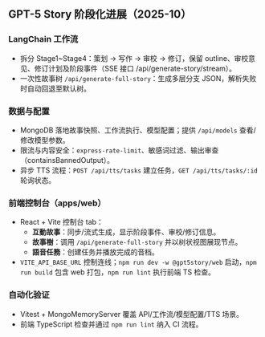 ## GPT-5 Story 阶段化进展（2025-10）

### LangChain 工作流
- 拆分 Stage1~Stage4：策划 → 写作 → 审校 → 修订，保留 outline、审校意见、修订计划及阶段事件（SSE 接口 /api/generate-story/stream）。
- 一次性故事树 `/api/generate-full-story`：生成多层分支 JSON，解析失败时自动回退至默认树。

### 数据与配置
- MongoDB 落地故事快照、工作流执行、模型配置；提供 `/api/models` 查看/修改模型参数。
- 限流与内容安全：`express-rate-limit`、敏感词过滤、输出审查（containsBannedOutput）。
- 异步 TTS 流程：`POST /api/tts/tasks` 建立任务，`GET /api/tts/tasks/:id` 轮询状态。

### 前端控制台（apps/web）
- React + Vite 控制台 tab：
  - **互動故事**：同步/流式生成，显示阶段事件、审校/修订信息。
  - **故事樹**：调用 `/api/generate-full-story` 并以树状视图展现节点。
  - **語音任務**：创建任务并播放完成的音档。
- `VITE_API_BASE_URL` 控制连线；`npm run dev -w @gpt5story/web` 启动，`npm run build` 包含 web 打包，`npm run lint` 执行前端 TS 检查。

### 自动化验证
- Vitest + MongoMemoryServer 覆盖 API/工作流/模型配置/TTS 场景。
- 前端 TypeScript 检查并通过 `npm run lint` 纳入 CI 流程。
